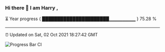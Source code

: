 ### Hi there 👋 I am Harry , 

⏳ Year progress { ██████████████████████▁▁▁▁▁▁▁▁ } 75.28 %

---

⏰ Updated on Sat, 02 Oct 2021 18:27:42 GMT

![Progress Bar CI](https://github.com/duykhang68/duykhang68/workflows/Progress%20Bar%20CI/badge.svg)
